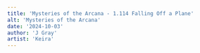 ```yaml
---
title: 'Mysteries of the Arcana - 1.114 Falling Off a Plane'
alt: 'Mysteries of the Arcana'
date: '2024-10-03'
author: 'J Gray'
artist: 'Keira'
---
```

